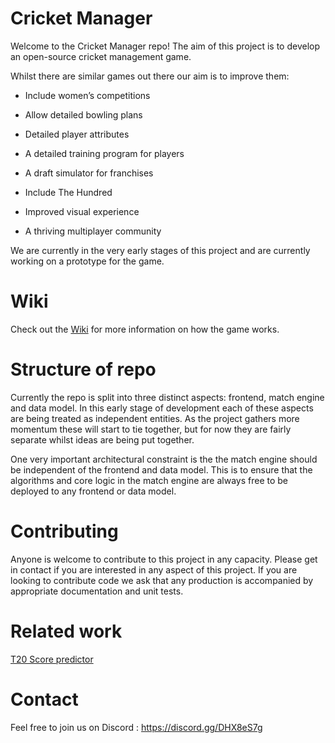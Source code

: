 # Cricket Manager

Welcome to the Cricket Manager repo! The aim of this project is to develop an open-source cricket management game. 

Whilst there are similar games out there our aim is to improve them: 

* Include women’s competitions

* Allow detailed bowling plans

* Detailed player attributes 

* A detailed training program for players

* A draft simulator for franchises 

* Include The Hundred 

* Improved visual experience 

* A thriving multiplayer community

We are currently in the very early stages of this project and are currently working on a prototype for the game. 

# Wiki 
Check out the [Wiki](https://github.com/jotter91/cricket_manager/wiki) for more information on how the game works.
# Structure of repo

Currently the repo is split into three distinct aspects: frontend, match engine and data model. In this early stage of development each of these aspects are being treated as independent entities. As the project gathers more momentum these will start to tie together, but for now they are fairly separate whilst ideas are being put together. 

One very important architectural constraint is the the match engine should be independent of the frontend and data model. This is to ensure that the algorithms and core logic in the match engine are always free to be deployed to any frontend or data model.

# Contributing

Anyone is welcome to contribute to this project in any capacity. Please get in contact if you are interested in any aspect of this project. If you are looking to contribute code we ask that any production is accompanied by appropriate documentation and unit tests.

# Related work 

[T20 Score predictor](https://github.com/jotter91/cricket-forecast)

# Contact 

Feel free to join us on Discord : https://discord.gg/DHX8eS7g
